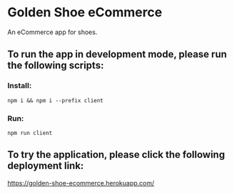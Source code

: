 # Golden Shoe eCommerce

An eCommerce app for shoes.

## To run the app in development mode, please run the following scripts:

### Install:

```
npm i && npm i --prefix client
```

### Run:

```
npm run client
```

## To try the application, please click the following deployment link:

https://golden-shoe-ecommerce.herokuapp.com/
